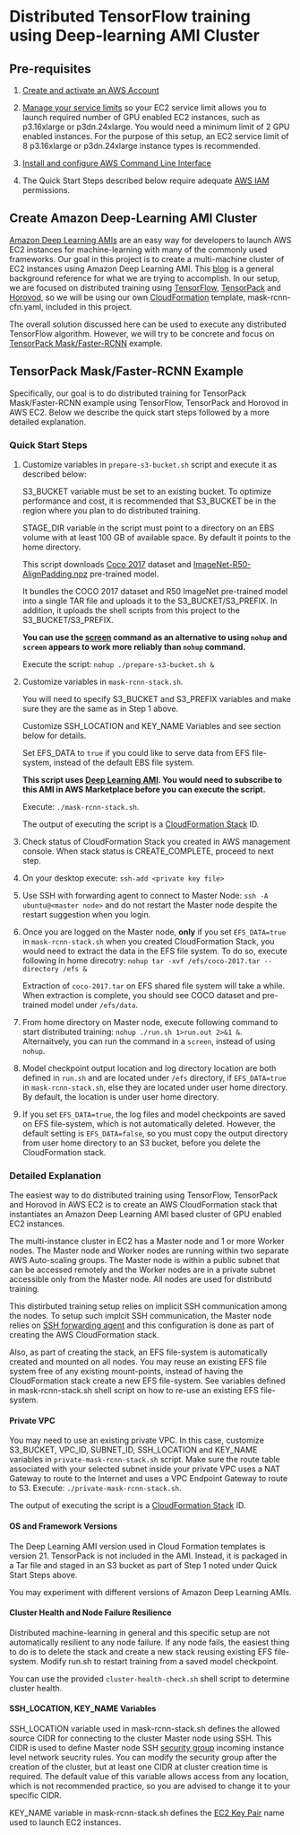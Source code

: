 # Distributed TensorFlow training using  Deep-learning AMI Cluster

## Pre-requisites
1. [Create and activate an AWS Account](https://aws.amazon.com/premiumsupport/knowledge-center/create-and-activate-aws-account/)

2. [Manage your service limits](https://aws.amazon.com/premiumsupport/knowledge-center/manage-service-limits/) so your EC2 service limit allows you to launch required number of GPU enabled EC2 instances, such as p3.16xlarge or p3dn.24xlarge. You would need a minimum limit of 2 GPU enabled instances. For the purpose of this setup, an EC2 service limit of 8 p3.16xlarge or p3dn.24xlarge instance types is recommended.

3. [Install and configure AWS Command Line Interface](https://docs.aws.amazon.com/cli/latest/userguide/cli-chap-welcome.html)

4. The Quick Start Steps described below require adequate [AWS IAM](https://docs.aws.amazon.com/IAM/latest/UserGuide/access.html) permissions.

## Create Amazon Deep-Learning AMI Cluster

[Amazon Deep Learning AMIs](https://aws.amazon.com/machine-learning/amis/) are an easy way for developers to launch AWS EC2 instances for machine-learning with many of the commonly used frameworks. Our goal in this project is to create a multi-machine cluster of EC2 instances using Amazon Deep Learning AMI. This [blog](https://aws.amazon.com/blogs/compute/distributed-deep-learning-made-easy/) is a general background reference for what we are trying to accomplish. In our setup, we are focused on distributed training using [TensorFlow](https://github.com/tensorflow/tensorflow), [TensorPack](https://github.com/tensorpack/tensorpack) and [Horovod](https://eng.uber.com/horovod/), so we will be using our own [CloudFormation](https://docs.aws.amazon.com/AWSCloudFormation/latest/UserGuide/Welcome.html) template, mask-rcnn-cfn.yaml, included in this project.

The overall solution discussed here can be used to execute any distributed TensorFlow algorithm. However, we will try to be concrete and focus on [TensorPack Mask/Faster-RCNN](https://github.com/tensorpack/tensorpack/tree/master/examples/FasterRCNN) example. 

## TensorPack Mask/Faster-RCNN Example

Specifically, our goal is to do distributed training for TensorPack Mask/Faster-RCNN example using TensorFlow, TensorPack and Horovod in AWS EC2. Below we describe the quick start steps followed by a more detailed explanation.

### Quick Start Steps

1. Customize variables in ```prepare-s3-bucket.sh``` script and execute it as described below:

   S3_BUCKET variable must be set to an existing bucket. To optimize performance and cost, it is recommended that S3_BUCKET be in the region where you plan to do distributed training. 

   STAGE_DIR variable in the script must point to a directory on an EBS volume with at least 100 GB of available space. By  default it points to the home directory.

   This script downloads [Coco 2017](http://cocodataset.org/#download) dataset and [ImageNet-R50-AlignPadding.npz](http://models.tensorpack.com/FasterRCNN/ImageNet-R50-AlignPadding.npz) pre-trained model. 

   It bundles the COCO 2017 dataset and R50 ImageNet pre-trained model into a single TAR file and uploads it to the S3_BUCKET/S3_PREFIX. In addition, it uploads the shell scripts from this project to the S3_BUCKET/S3_PREFIX.
   
   **You can use the [screen](https://linuxize.com/post/how-to-use-linux-screen/) command as an alternative to using ```nohup``` and ```screen``` appears to work more reliably than ```nohup``` command.**
   
   Execute the script: ```nohup ./prepare-s3-bucket.sh & ```
  
2. Customize variables in ```mask-rcnn-stack.sh```. 
   
   You will need to specify S3_BUCKET and S3_PREFIX variables and make sure they are the same as in Step 1 above. 
   
   Customize SSH_LOCATION and KEY_NAME Variables and see section below for details.
   
   Set EFS_DATA to ```true``` if you could like to serve data from EFS file-system, instead of the default EBS file system.
   
   **This script uses  [Deep Learning AMI](https://aws.amazon.com/marketplace/pp/B077GCH38C?qid=1547157538888&sr=0-2&ref_=srh_res_product_title). You would need to subscribe to this AMI in AWS Marketplace before you can execute the script.** 

   Execute: ```./mask-rcnn-stack.sh```. 

   The output of executing the script is a [CloudFormation Stack](https://docs.aws.amazon.com/AWSCloudFormation/latest/UserGuide/stacks.html) ID.

3.  Check status of CloudFormation Stack you created in AWS management console. When stack status is CREATE_COMPLETE, proceed to next step.

4. On your desktop  execute:
```ssh-add <private key file>```

5. Use SSH with forwarding agent to connect to Master Node:  ```ssh -A ubuntu@<master node>``` and do not restart the Master node despite the restart suggestion when you login.

6. Once you are logged on the Master node, **only** if you set ```EFS_DATA=true``` in ```mask-rcnn-stack.sh``` when you created CloudFormation Stack, you would need to extract the data in the EFS file system. To do so, execute following in home direcotry: 
```nohup tar -xvf /efs/coco-2017.tar --directory /efs &```
		
   Extraction of ```coco-2017.tar``` on EFS shared file system will take a while. 
When extraction is complete, you should see COCO dataset and pre-trained model under ```/efs/data```. 
        
7. From home directory on Master node, execute following command to start distributed training: ```nohup ./run.sh 1>run.out 2>&1 &```. Alternaitvely, you can run the command in a ```screen```, instead of using ```nohup```.
                
8. Model checkpoint output location and log directory location are both defined in ```run.sh``` and  are located under ```/efs``` directory, if ```EFS_DATA=true``` in ```mask-rcnn-stack.sh```, else they are located under user home directory. By default, the location is under user home directory.
        
9. If you set ```EFS_DATA=true```, the log files and model checkpoints are saved on EFS file-system, which is not automatically deleted. However, the default setting is ```EFS_DATA=false```, so you must copy the output directory from user home directory to an S3 bucket, before you delete the CloudFormation stack.

### Detailed Explanation

The easiest way to do distributed training using TensorFlow, TensorPack and Horovod in AWS EC2 is to create an AWS CloudFormation stack that instantiates an Amazon Deep Learning AMI based cluster of GPU enabled EC2 instances.

The multi-instance cluster in EC2 has a Master node and 1 or more Worker nodes. The Master node and Worker nodes are running within two separate AWS Auto-scaling groups. The Master node is within a public subnet that can be accessed remotely and the Worker nodes are in a private subnet accessible only from the Master node. All nodes are used for distributd training. 

This distirbuted training setup relies on implicit SSH communication among the nodes. To setup such implcit SSH communication, the Master node relies on [SSH forwarding agent](https://developer.github.com/v3/guides/using-ssh-agent-forwarding/) and this configuration is done as part of creating the AWS CloudFormation stack.

Also, as part of creating the stack, an EFS file-system is automatically created and mounted on all nodes. You may reuse an existing EFS file system free of any existing mount-points, instead of having the CloudFormation stack create a new EFS file-system. See variables defined in mask-rcnn-stack.sh shell script on how to re-use an existing EFS file-system.

#### Private VPC ####

You may need to use an existing private VPC. In this case, customize S3_BUCKET, VPC_ID, SUBNET_ID, SSH_LOCATION and KEY_NAME variables in ```private-mask-rcnn-stack.sh``` script. Make sure the route table associated with your selected subnet inside your private VPC uses a NAT Gateway to route to the Internet and uses a VPC Endpoint Gateway to route to S3. Execute: ```./private-mask-rcnn-stack.sh```.

The output of executing the script is a [CloudFormation Stack](https://docs.aws.amazon.com/AWSCloudFormation/latest/UserGuide/stacks.html) ID.

#### OS and Framework Versions

The Deep Learning AMI version used in Cloud Formation templates is version 21. TensorPack is not included in the AMI. Instead, it is packaged in a Tar file and staged in an S3 bucket as part of Step 1 noted under Quick Start Steps above.

You may experiment with different versions of Amazon Deep Learning AMIs. 

#### Cluster Health and Node Failure Resilience

Distributed machine-learning in general and this specific setup are not automatically resilient to any node failure. If any node fails, the easiest thing to do is to delete the stack and create a new stack reusing existing EFS file-system. Modify run.sh to restart training from a saved model checkpoint.

You can use the provided ```cluster-health-check.sh``` shell script to determine cluster health.

#### SSH_LOCATION, KEY_NAME Variables
SSH_LOCATION variable used in mask-rcnn-stack.sh defines the allowed source CIDR for connecting to the cluster Master node using SSH. This CIDR is used to define Master node SSH [security group](https://docs.aws.amazon.com/AWSEC2/latest/UserGuide/using-network-security.html) incoming instance level network seucrity rules. You can modify the security group after the creation of the cluster, but at least one CIDR at cluster creation time is required. The default value of this variable allows access from any location, which is not recommended practice, so you are advised to change it to your specific CIDR.

KEY_NAME variable in mask-rcnn-stack.sh defines the [EC2 Key Pair](https://docs.aws.amazon.com/AWSEC2/latest/UserGuide/ec2-key-pairs.html) name used to launch EC2 instances.
